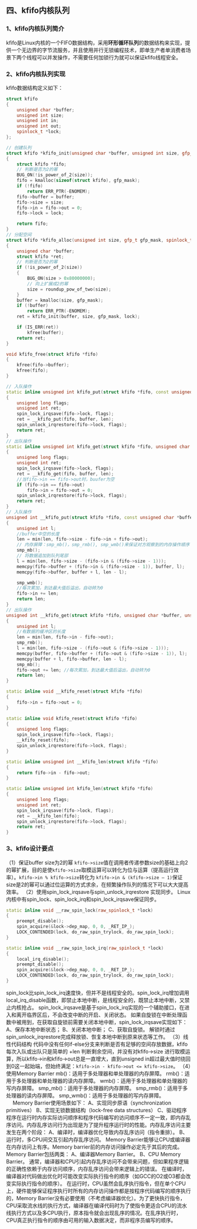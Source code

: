 ## 四、kfifo内核队列

### 1、kfifo内核队列简介

kfifo是Linux内核的一个FIFO数据结构，采用**环形循环队列**的数据结构来实现，提供一个无边界的字节流服务，并且使用并行无锁编程技术，即单生产者单消费者场景下两个线程可以并发操作，不需要任何加锁行为就可以保证kfifo线程安全。

### 2、kfifo内核队列实现

kfifo数据结构定义如下：

```c++
struct kfifo
{
    unsigned char *buffer;
    unsigned int size;
    unsigned int in;
    unsigned int out;
    spinlock_t *lock;
};

// 创建队列
struct kfifo *kfifo_init(unsigned char *buffer, unsigned int size, gfp_t gfp_mask, spinlock_t *lock)
{
    struct kfifo *fifo;
    // 判断是否为2的幂
    BUG_ON(!is_power_of_2(size));
    fifo = kmalloc(sizeof(struct kfifo), gfp_mask);
    if (!fifo)
        return ERR_PTR(-ENOMEM);
    fifo->buffer = buffer;
    fifo->size = size;
    fifo->in = fifo->out = 0;
    fifo->lock = lock;

    return fifo;
}
// 分配空间
struct kfifo *kfifo_alloc(unsigned int size, gfp_t gfp_mask, spinlock_t *lock)
{
    unsigned char *buffer;
    struct kfifo *ret;
    // 判断是否为2的幂
    if (!is_power_of_2(size))
    {
        BUG_ON(size > 0x80000000);
        // 向上扩展成2的幂
        size = roundup_pow_of_two(size);
    }
    buffer = kmalloc(size, gfp_mask);
    if (!buffer)
        return ERR_PTR(-ENOMEM);
    ret = kfifo_init(buffer, size, gfp_mask, lock);

    if (IS_ERR(ret))
        kfree(buffer);
    return ret;
}

void kfifo_free(struct kfifo *fifo)
{
    kfree(fifo->buffer);
    kfree(fifo);
}

// 入队操作
static inline unsigned int kfifo_put(struct kfifo *fifo, const unsigned char *buffer, unsigned int len)
{
    unsigned long flags;
    unsigned int ret;
    spin_lock_irqsave(fifo->lock, flags);
    ret = __kfifo_put(fifo, buffer, len);
    spin_unlock_irqrestore(fifo->lock, flags);
    return ret;
}
// 出队操作
static inline unsigned int kfifo_get(struct kfifo *fifo, unsigned char *buffer, unsigned int len)
{
    unsigned long flags;
    unsigned int ret;
    spin_lock_irqsave(fifo->lock, flags);
    ret = __kfifo_get(fifo, buffer, len);
    //当fifo->in == fifo->out时，buufer为空
    if (fifo->in == fifo->out)
        fifo->in = fifo->out = 0;
    spin_unlock_irqrestore(fifo->lock, flags);
    return ret;
}
// 入队操作
unsigned int __kfifo_put(struct kfifo *fifo, const unsigned char *buffer, unsigned int len)
{
    unsigned int l;
    //buffer中空的长度
    len = min(len, fifo->size - fifo->in + fifo->out);
    // 内存屏障：smp_mb()，smp_rmb(), smp_wmb()来保证对方观察到的内存操作顺序
    smp_mb();
    // 将数据追加到队列尾部
    l = min(len, fifo->size - (fifo->in & (fifo->size - 1)));
    memcpy(fifo->buffer + (fifo->in & (fifo->size - 1)), buffer, l);
    memcpy(fifo->buffer, buffer + l, len - l);

    smp_wmb();
    //每次累加，到达最大值后溢出，自动转为0
    fifo->in += len;
    return len;
}
// 出队操作
unsigned int __kfifo_get(struct kfifo *fifo, unsigned char *buffer, unsigned int len)
{
    unsigned int l;
    //有数据的缓冲区的长度
    len = min(len, fifo->in - fifo->out);
    smp_rmb();
    l = min(len, fifo->size - (fifo->out & (fifo->size - 1)));
    memcpy(buffer, fifo->buffer + (fifo->out & (fifo->size - 1)), l);
    memcpy(buffer + l, fifo->buffer, len - l);
    smp_mb();
    fifo->out += len; //每次累加，到达最大值后溢出，自动转为0
    return len;
}

static inline void __kfifo_reset(struct kfifo *fifo)
{
    fifo->in = fifo->out = 0;
}

static inline void kfifo_reset(struct kfifo *fifo)
{
    unsigned long flags;
    spin_lock_irqsave(fifo->lock, flags);
    __kfifo_reset(fifo);
    spin_unlock_irqrestore(fifo->lock, flags);
}

static inline unsigned int __kfifo_len(struct kfifo *fifo)
{
    return fifo->in - fifo->out;
}

static inline unsigned int kfifo_len(struct kfifo *fifo)
{
    unsigned long flags;
    unsigned int ret;
    spin_lock_irqsave(fifo->lock, flags);
    ret = __kfifo_len(fifo);
    spin_unlock_irqrestore(fifo->lock, flags);
    return ret;
}

```

### 3、kfifo设计要点

（1）保证buffer size为2的幂
`kfifo->size`值在调用者传递参数size的基础上向2的幂扩展，目的是使`kfifo->size`取模运算可以转化为位与运算（提高运行效率）。`kfifo->in % kfifo->size`转化为 `kfifo->in & (kfifo->size – 1)`保证size是2的幂可以通过位运算的方式求余，在频繁操作队列的情况下可以大大提高效率。
（2）使用spin_lock_irqsave与spin_unlock_irqrestore 实现同步。
Linux内核中有spin_lock、spin_lock_irq和spin_lock_irqsave保证同步。

```c++
static inline void __raw_spin_lock(raw_spinlock_t *lock)
{
    preempt_disable();
    spin_acquire(&lock->dep_map, 0, 0, _RET_IP_);
    LOCK_CONTENDED(lock, do_raw_spin_trylock, do_raw_spin_lock);
}

static inline void __raw_spin_lock_irq(raw_spinlock_t *lock)
{
    local_irq_disable();
    preempt_disable();
    spin_acquire(&lock->dep_map, 0, 0, _RET_IP_);
    LOCK_CONTENDED(lock, do_raw_spin_trylock, do_raw_spin_lock);
}

```

spin_lock比spin_lock_irq速度快，但并不是线程安全的。spin_lock_irq增加调用local_irq_disable函数，即禁止本地中断，是线程安全的，既禁止本地中断，又禁止内核抢占。
spin_lock_irqsave是基于spin_lock_irq实现的一个辅助接口，在进入和离开临界区后，不会改变中断的开启、关闭状态。
如果自旋锁在中断处理函数中被用到，在获取自旋锁前需要关闭本地中断，spin_lock_irqsave实现如下：
A、保存本地中断状态；
B、关闭本地中断；
C、获取自旋锁。
解锁时通过 spin_unlock_irqrestore完成释放锁、恢复本地中断到原来状态等工作。
（3）线性代码结构
代码中没有任何if-else分支来判断是否有足够的空间存放数据，kfifo每次入队或出队只是简单的 +len 判断剩余空间，并没有对kfifo->size 进行取模运算，所以kfifo->in和kfifo->out总是一直增大，直到unsigned in超过最大值时绕回到0这一起始端，但始终满足：`kfifo->in - kfifo->out <= kfifo->size`。
（4）使用Memory Barrier
mb()：适用于多处理器和单处理器的内存屏障。
rmb()：适用于多处理器和单处理器的读内存屏障。
wmb()：适用于多处理器和单处理器的写内存屏障。
smp_mb()：适用于多处理器的内存屏障。
smp_rmb()：适用于多处理器的读内存屏障。
smp_wmb()：适用于多处理器的写内存屏障。 　
Memory Barrier使用场景如下：
A、实现同步原语（synchronization primitives）
B、实现无锁数据结构（lock-free data structures）
C、驱动程序
程序在运行时内存实际访问顺序和程序代码编写的访问顺序不一定一致，即内存乱序访问。内存乱序访问行为出现是为了提升程序运行时的性能。内存乱序访问主要发生在两个阶段：
A、编译时，编译器优化导致内存乱序访问（指令重排）。
B、运行时，多CPU间交互引起内存乱序访问。
Memory Barrier能够让CPU或编译器在内存访问上有序。Memory barrier前的内存访问操作必定先于其后的完成。Memory Barrier包括两类：
A、编译器Memory Barrier。
B、CPU Memory Barrier。
通常，编译器和CPU引起内存乱序访问不会带来问题，但如果程序逻辑的正确性依赖于内存访问顺序，内存乱序访问会带来逻辑上的错误。
在编译时，编译器对代码做出优化时可能改变实际执行指令的顺序（如GCC的O2或O3都会改变实际执行指令的顺序）。
在运行时，CPU虽然会乱序执行指令，但在单个CPU上，硬件能够保证程序执行时所有的内存访问操作都是按程序代码编写的顺序执行的，Memory Barrier没有必要使用（不考虑编译器优化）。为了更快执行指令，CPU采取流水线的执行方式，编译器在编译代码时为了使指令更适合CPU的流水线执行方式以及多CPU执行，原本指令就会出现乱序的情况。在乱序执行时，CPU真正执行指令的顺序由可用的输入数据决定，而非程序员编写的顺序。